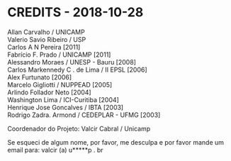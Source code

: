 CREDITS - 2018-10-28
====================


   Allan Carvalho / UNICAMP   
   Valerio Savio Ribeiro / USP    
   Carlos A N Pereira [2011]    
   Fabrício F. Prado / UNICAMP [2011]    
   Alessandro Moraes / UNESP - Bauru [2008]    
   Carlos Markennedy C . de Lima / II EPSL [2006]    
   Alex Furtunato [2006]    
   Marcelo Gigliotti / NUPPEAD [2005]   
   Arlindo Follador Neto [2004]   
   Washington Lima / ICI-Curitiba [2004]   
   Henrique Jose Goncalves / IBTA [2003]   
   Rodrigo Zadra. Armond / CEDEPLAR - UFMG [2003]   

  Coordenador do Projeto: Valcir Cabral / Unicamp

Se esqueci de algum nome, por favor, me desculpa e por favor mande um email para: valcir (a) u*****p . br
